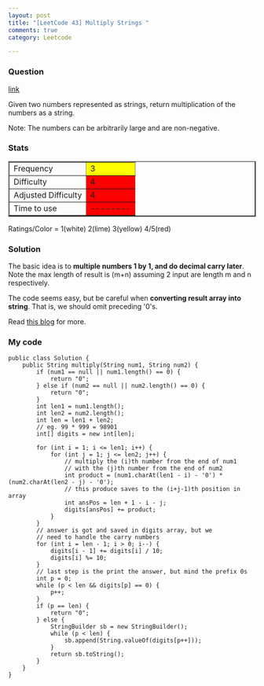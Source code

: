 ```yaml
---
layout: post
title: "[LeetCode 43] Multiply Strings "
comments: true
category: Leetcode

---
```


### Question

[link](http://oj.leetcode.com/problems/multiply-strings/)

<div class="question-content">
<p></p><p>Given two numbers represented as strings, return multiplication of the numbers as a string.</p>

<p>Note: The numbers can be arbitrarily large and are non-negative.</p><p></p>
</div>

### Stats

<table border="2">
	<tr>
		<td>Frequency</td>
		<td bgcolor="yellow">3</td>
	</tr>
	<tr>
		<td>Difficulty</td>
		<td bgcolor="red">4</td>
	</tr>
	<tr>
		<td>Adjusted Difficulty</td>
		<td bgcolor="red">4</td>
	</tr>
	<tr>
		<td>Time to use</td>
		<td bgcolor="red">--------</td>
	</tr>
</table>

Ratings/Color = 1(white) 2(lime) 3(yellow) 4/5(red)

### Solution

The basic idea is to __multiple numbers 1 by 1, and do decimal carry later__. Note the max length of result is (m+n) assuming 2 input are length m and n respectively. 

The code seems easy, but be careful when __converting result array into string__. That is, we should omit preceding '0's. 

Read [this blog](http://blog.csdn.net/fightforyourdream/article/details/17370495) for more. 

### My code 

    public class Solution {
        public String multiply(String num1, String num2) {
            if (num1 == null || num1.length() == 0) {
                return "0";
            } else if (num2 == null || num2.length() == 0) {
                return "0";
            }
            int len1 = num1.length();
            int len2 = num2.length();
            int len = len1 + len2;
            // eg. 99 * 999 = 98901
            int[] digits = new int[len];

            for (int i = 1; i <= len1; i++) {
                for (int j = 1; j <= len2; j++) {
                    // multiply the (i)th number from the end of num1
                    // with the (j)th number from the end of num2
                    int product = (num1.charAt(len1 - i) - '0') * (num2.charAt(len2 - j) - '0');
                    // this produce saves to the (i+j-1)th position in array
                    int ansPos = len + 1 - i - j;
                    digits[ansPos] += product;
                }
            }
            // answer is got and saved in digits array, but we
            // need to handle the carry numbers
            for (int i = len - 1; i > 0; i--) {
                digits[i - 1] += digits[i] / 10;
                digits[i] %= 10;
            }
            // last step is the print the answer, but mind the prefix 0s
            int p = 0;
            while (p < len && digits[p] == 0) {
                p++;
            }
            if (p == len) {
                return "0";
            } else {
                StringBuilder sb = new StringBuilder();
                while (p < len) {
                    sb.append(String.valueOf(digits[p++]));
                }
                return sb.toString();
            }
        }
    }
